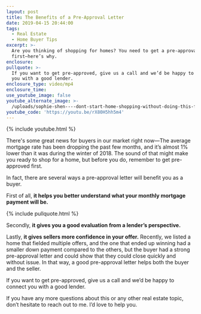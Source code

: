 ```yaml
---
layout: post
title: The Benefits of a Pre-Approval Letter
date: 2019-04-15 20:44:00
tags:
  - Real Estate
  - Home Buyer Tips
excerpt: >-
  Are you thinking of shopping for homes? You need to get a pre-approval letter
  first—here’s why.
enclosure:
pullquote: >-
  If you want to get pre-approved, give us a call and we’d be happy to connect
  you with a good lender.
enclosure_type: video/mp4
enclosure_time:
use_youtube_image: false
youtube_alternate_image: >-
  /uploads/sophie-shen----dont-start-home-shopping-without-doing-this-first-youtube.jpg
youtube_code: 'https://youtu.be/rX80H5hh5m4'
---
```


{% include youtube.html %}

There's some great news for buyers in our market right now—The average mortgage rate has been dropping the past few months, and it’s almost 1% lower than it was during the winter of 2018. The sound of that might make you ready to shop for a home, but before you do, remember to get pre-approved first.

In fact, there are several ways a pre-approval letter will benefit you as a buyer.&nbsp;

First of all, **it helps you better understand what your monthly mortgage payment will be.**

{% include pullquote.html %}

Secondly, **it gives you a good evaluation from a lender’s perspective.**&nbsp;

Lastly, **it gives sellers more confidence in your offer.** Recently, we listed a home that fielded multiple offers, and the one that ended up winning had a smaller down payment compared to the others, but the buyer had a strong pre-approval letter and could show that they could close quickly and without issue. In that way, a good pre-approval letter helps both the buyer and the seller.&nbsp;

If you want to get pre-approved, give us a call and we’d be happy to connect you with a good lender.

If you have any more questions about this or any other real estate topic, don’t hesitate to reach out to me. I’d love to help you.